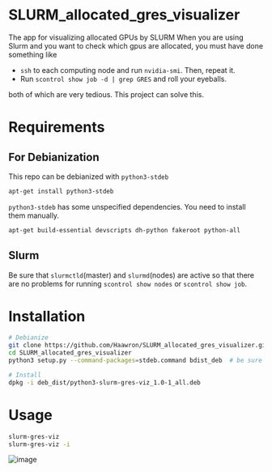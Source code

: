 # SLURM_allocated_gres_visualizer
The app for visualizing allocated GPUs by SLURM
When you are using Slurm and you want to check which gpus are allocated, you must have done something like
- `ssh` to each computing node and run `nvidia-smi`. Then, repeat it.
- Run `scontrol show job -d | grep GRES` and roll your eyeballs.


both of which are very tedious. This project can solve this.

# Requirements
## For Debianization
This repo can be debianized with `python3-stdeb`
```bash
apt-get install python3-stdeb
```
`python3-stdeb` has some unspecified dependencies. You need to install them manually.
```bash
apt-get build-essential devscripts dh-python fakeroot python-all
```

## Slurm
Be sure that `slurmctld`(master) and `slurmd`(nodes) are active so that there are no problems for running `scontrol show nodes` or `scontrol show job`.

# Installation
```bash
# Debianize
git clone https://github.com/Haawron/SLURM_allocated_gres_visualizer.git
cd SLURM_allocated_gres_visualizer
python3 setup.py --command-packages=stdeb.command bdist_deb  # be sure to be without conda

# Install
dpkg -i deb_dist/python3-slurm-gres-viz_1.0-1_all.deb
```

# Usage
```bash
slurm-gres-viz
slurm-gres-viz -i
```

![image](https://user-images.githubusercontent.com/25451196/136583132-108034a7-5088-4e46-91d7-c2c37dfd5704.png)
